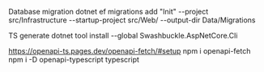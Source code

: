 Database migration
dotnet ef migrations add "Init" --project src/Infrastructure --startup-project src/Web/ --output-dir Data/Migrations

TS generate
dotnet tool install --global Swashbuckle.AspNetCore.Cli
<Exec Command="swagger tofile --output ../../docs/snippetApi.yaml --yaml $(OutputPath)$(AssemblyName).dll v1" WorkingDirectory="$(ProjectDir)" />

https://openapi-ts.pages.dev/openapi-fetch/#setup
npm i openapi-fetch
npm i -D openapi-typescript typescript
<Exec Command="npx openapi-typescript ../../docs/**/*.yaml --output ../docs/" WorkingDirectory="$(ProjectDir)" />

<Target Name="OpenAPI" AfterTargets="Build" Condition="$(Configuration)=='Debug'">
<Exec Command="swagger tofile --output ../../docs/snippetApi.yaml --yaml $(OutputPath)$(AssemblyName).dll v1" WorkingDirectory="$(ProjectDir)" />
<Exec Command="npx openapi-typescript ../../docs/**/*.yaml --output ../docs/" WorkingDirectory="$(ProjectDir)" />
</Target>
